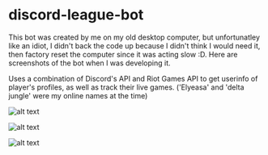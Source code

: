 # discord-league-bot

This bot was created by me on my old desktop computer, but unfortunatley like an idiot, I didn't back the code up because I didn't think I would need it, then factory reset the computer since it was acting slow :D. Here are screenshots of the bot when I was developing it.

Uses a combination of Discord's API and Riot Games API to get userinfo of player's profiles, as well as track their live games.
('Elyeasa' and 'delta jungle' were my online names at the time)

![alt text](https://media.discordapp.net/attachments/1062472224528932864/1062472266224521317/image.png)

![alt text](https://media.discordapp.net/attachments/1062472224528932864/1062472265712808036/image2.png)

![alt text](https://media.discordapp.net/attachments/1062472224528932864/1062472265305948261/image_3.png)
